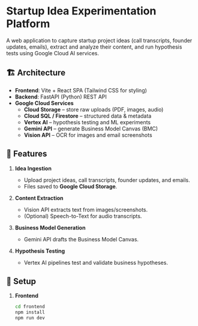 # Startup Idea Experimentation Platform

A web application to capture startup project ideas (call transcripts, founder updates, emails), extract and analyze their content, and run hypothesis tests using Google Cloud AI services.

## 🏗 Architecture
- **Frontend**: Vite + React SPA (Tailwind CSS for styling)
- **Backend**: FastAPI (Python) REST API
- **Google Cloud Services**  
  - **Cloud Storage** – store raw uploads (PDF, images, audio)  
  - **Cloud SQL / Firestore** – structured data & metadata  
  - **Vertex AI** – hypothesis testing and ML experiments  
  - **Gemini API** – generate Business Model Canvas (BMC)  
  - **Vision API** – OCR for images and email screenshots  

## 🚀 Features
1. **Idea Ingestion**  
   - Upload project ideas, call transcripts, founder updates, and emails.
   - Files saved to **Google Cloud Storage**.

2. **Content Extraction**  
   - Vision API extracts text from images/screenshots.
   - (Optional) Speech-to-Text for audio transcripts.

3. **Business Model Generation**  
   - Gemini API drafts the Business Model Canvas.

4. **Hypothesis Testing**  
   - Vertex AI pipelines test and validate business hypotheses.

## 🔧 Setup
1. **Frontend**
   ```bash
   cd frontend
   npm install
   npm run dev
